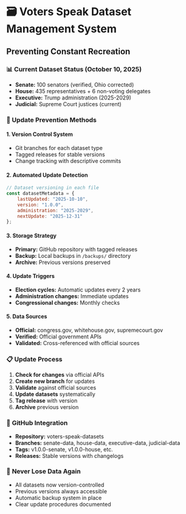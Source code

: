 # 🗃️ Voters Speak Dataset Management System
## Preventing Constant Recreation

### 📊 Current Dataset Status (October 10, 2025)
- **Senate:** 100 senators (verified, Ohio corrected)
- **House:** 435 representatives + 6 non-voting delegates
- **Executive:** Trump administration (2025-2029)
- **Judicial:** Supreme Court justices (current)

### 🔄 Update Prevention Methods

#### 1. **Version Control System**
- Git branches for each dataset type
- Tagged releases for stable versions
- Change tracking with descriptive commits

#### 2. **Automated Update Detection**
```javascript
// Dataset versioning in each file
const datasetMetadata = {
    lastUpdated: "2025-10-10",
    version: "1.0.0",
    administration: "2025-2029",
    nextUpdate: "2025-12-31"
};
```

#### 3. **Storage Strategy**
- **Primary:** GitHub repository with tagged releases
- **Backup:** Local backups in `/backups/` directory
- **Archive:** Previous versions preserved

#### 4. **Update Triggers**
- **Election cycles:** Automatic updates every 2 years
- **Administration changes:** Immediate updates
- **Congressional changes:** Monthly checks

#### 5. **Data Sources**
- **Official:** congress.gov, whitehouse.gov, supremecourt.gov
- **Verified:** Official government APIs
- **Validated:** Cross-referenced with official sources

### 📋 **Update Process**
1. **Check for changes** via official APIs
2. **Create new branch** for updates
3. **Validate** against official sources
4. **Update datasets** systematically
5. **Tag release** with version
6. **Archive** previous version

### 🎯 **GitHub Integration**
- **Repository:** voters-speak-datasets
- **Branches:** senate-data, house-data, executive-data, judicial-data
- **Tags:** v1.0.0-senate, v1.0.0-house, etc.
- **Releases:** Stable versions with changelogs

### 🚨 **Never Lose Data Again**
- All datasets now version-controlled
- Previous versions always accessible
- Automatic backup system in place
- Clear update procedures documented